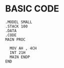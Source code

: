 # BASIC CODE
```assembly
.MODEL SMALL
.STACK 100
.DATA
.CODE
MAIN PROC
  
  MOV AH , 4CH
  INT 21H
  MAIN ENDP
END
```

